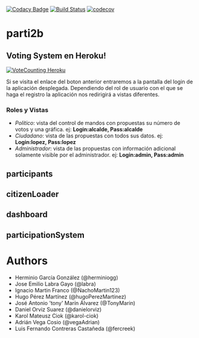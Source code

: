 [![Codacy Badge](https://api.codacy.com/project/badge/Grade/383f288fbcbc4c36b0dd585db568a23c)](https://www.codacy.com/app/karol-ciok/parti2b?utm_source=github.com&amp;utm_medium=referral&amp;utm_content=Arquisoft/parti2b&amp;utm_campaign=Badge_Grade)
[![Build Status](https://travis-ci.org/Arquisoft/parti2b.svg?branch=master)](https://travis-ci.org/Arquisoft/parti2b)
[![codecov](https://codecov.io/gh/Arquisoft/parti2b/branch/master/graph/badge.svg)](https://codecov.io/gh/Arquisoft/parti2b)
# parti2b
## Voting System en Heroku!
[![VoteCounting Heroku](https://img.shields.io/badge/View%20on-Heroku-ff69b4.svg)](http://parti2b.herokuapp.com/) 

Si se visita el enlace del boton anterior entraremos a la pantalla del login de la aplicación desplegada.
Dependiendo del rol de usuario con el que se haga el registro la aplicación nos redirigirá a vistas diferentes.
### Roles y Vistas
* _Politico_: vista del control de mandos con propuestas su número de votos y una gráfica. ej: __Login:alcalde, Pass:alcalde__
* _Ciudadano_: vista de las propuestas con todos sus datos. ej: __Login:lopez, Pass:lopez__
* _Administrador_: vista de las propuestas con información adicional solamente visible por el administrador. ej: __Login:admin, Pass:admin__

## participants
## citizenLoader
## dashboard
## participationSystem

# Authors

- Herminio García González (@herminiogg)
- Jose Emilio Labra Gayo (@labra)
- Ignacio Martin Franco (@NachoMartin123)
- Hugo Pérez Martínez (@hugoPerezMartinez)
- José Antonio 'tony' Marín Álvarez (@TonyMarin)
- Daniel Orviz Suarez (@danielorviz)
- Karol Mateusz Ciok (@karol-ciok)
- Adrián Vega Cosio (@vegaAdrian)
- Luis Fernando Contreras Castañeda (@fercreek)
